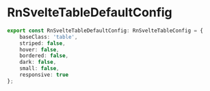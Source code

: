# RnSvelteTableDefaultConfig

```ts
export const RnSvelteTableDefaultConfig: RnSvelteTableConfig = {
	baseClass: 'table',
	striped: false,
	hover: false,
	bordered: false,
	dark: false,
	small: false,
	responsive: true
};
```
